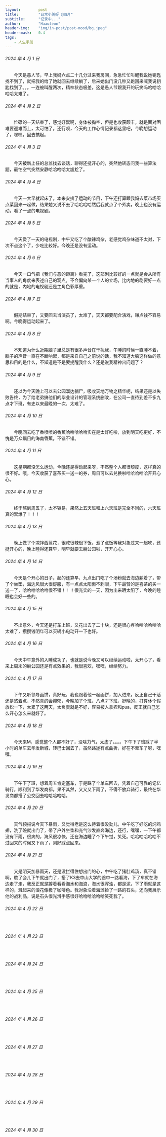 ```yaml
---
layout:        post
title:         "日常小美好 @四月"
subtitle:      "记录中..."
author:        "Haauleon"
header-img:    "img/in-post/post-mood/bg.jpeg"
header-mask:   0.4
tags:
    - 人生手册
---
```


###### 2024 年 4 月 1 日
&emsp;&emsp;今天是愚人节，早上我妈六点二十几分过来我房间，急急忙忙叫醒我说她钥匙找不到了，就把我的给了她就回去继续躺了，后来她出门没几秒又跑回来喊我说钥匙找到了。。。一连被叫醒两次，精神状态极差，这是愚人节跟我开的玩笑吗哈哈哈哈哈太难了。

###### 2024 年 4 月 2 日
&emsp;&emsp;忙碌的一天结束了，感觉好累啊，身体被掏空，但是也收获颇丰，就是面对困难要迎难而上，太可怕了，还行呗，今天的工作心情记录都这里吧，今晚想运动了，嘿嘿，回去搞起。

###### 2024 年 4 月 3 日
&emsp;&emsp;今天被新上任的总监找去谈话，聊得还挺开心的，突然他转态问我一些算法题，最怕空气突然安静哈哈哈哈太尴尬了。

###### 2024 年 4 月 4 日
&emsp;&emsp;今天一大早就起床了，本来安排了运动的节目，下午还打算跟我妈去菜市场买点菜回来一起做，结果她又说不去了哈哈哈哈然后我就点了个外卖，晚上也没有运动，看了一点的电视剧。

###### 2024 年 4 月 5 日
&emsp;&emsp;今天煲了一天的电视剧，中午又吃了个酸辣鸡杂，老感觉鸡杂味道不太对，下次不点这个了，少吃比较好。今晚还是没有运动。

###### 2024 年 4 月 6 日
&emsp;&emsp;今天一口气把《我们与恶的距离》看完了，这部剧比较好的一点就是会从所有当事人的角度来表述自己的观点，不会偏向某一个人的立场，比内地的剧要好一点的就是，内地的电视剧还是主角色彩厚重。

###### 2024 年 4 月 7 日
&emsp;&emsp;假期结束了，又要回去当演员了，太难了，天天都要配合演戏，赚点钱不容易啊。今晚得运动起来了。

###### 2024 年 4 月 8 日
&emsp;&emsp;不知道为什么近期脑子里总是有很多声音在干扰我，午睡的时候一直睡不着，脑子的声音一直在不断响起，都是来自自己之前说的话，我不知道大脑这样做的意思和目的是什么，不知道是不是要提醒我什么？还是说我精神出问题了？

###### 2024 年 4 月 9 日
&emsp;&emsp;还以为今天晚上可以去公园溜达躺尸，吸收天地万物之精华呢，结果还是以失败告终，为了给老弟搞他们的毕业设计的管理系统删改，在公司一直待到差不多九点才下班，有史以来最晚的一次，太难了。

###### 2024 年 4 月 10 日
&emsp;&emsp;今晚回去吃了香喷喷的香蕉哈哈哈哈哈实在是太好吃啦，放到明天吃更好，不愧是万众瞩目的海南香蕉，不错不错。

###### 2024 年 4 月 11 日
&emsp;&emsp;这星期都没怎么运动，今晚还是得动起来呀，不然整个人都很颓废，这样真的很不好。哦，今天收获了喜茶买一送一的券，周日可以去兑换啦哈哈哈哈哈开开心心。

###### 2024 年 4 月 12 日
&emsp;&emsp;终于熬到周五了，太不容易，果然上五天班和上六天班是完全不同的，六天班真的累爆了！！！

###### 2024 年 4 月 13 日
&emsp;&emsp;晚上做了个凉拌西蓝花，很咸很辣很下饭，煮了点饭等我对象过来一起吃，还挺开心的，晚上睡得还算早，明早就要去躺公园啦，开开心心。

###### 2024 年 4 月 14 日
&emsp;&emsp;今天是个开心的日子，起的还算早，九点出门吃了个汤粉就去海边躺着了，带了个坐垫，海边风很大很舒服，有一点点太阳但不刺眼，下午最赞的是喜茶的买一送一了，哈哈哈哈哈哈很不错！！！很充实的一天，因为出来晒太阳了，今晚的睡眠也会好一些的。

###### 2024 年 4 月 15 日
&emsp;&emsp;不出意外，今天还是打车上班，又花出去了二十块，还是很心疼哈哈哈哈哈哈太难了，攒攒钱明年可以买辆小电动开一下也好。

###### 2024 年 4 月 16 日
&emsp;&emsp;今天中午意外的入睡成功了，也就是说今晚又可以继续运动啦，太开心了，看来上周末的躺公园还是有点效果的，我很喜欢，嘿嘿，继续努力。

###### 2024 年 4 月 17 日
&emsp;&emsp;下午又听领导画饼，真好玩，我也跟着他一起画饼，加入进来，反正自己干活还是悠着点，不然真的会抑郁，今晚加了个班，八点才下班，挺晚的，打算休个假放松一下，太累了这两天，太负责就是不好，容易被人拿捏和pua，反正就自己怎么开心怎么来就好了。

###### 2024 年 4 月 18 日
&emsp;&emsp;今天来M，感觉整个人都不好了，没啥力气，太虚了。。。。下午下了班踩了半小时的单车去华发新城，转巴士回去了，虽然路途有点曲折，好在不晕车了呀，嘿嘿。

###### 2024 年 4 月 19 日
&emsp;&emsp;下午下了班，想着周五肯定塞车，于是踩了个单车回去，凭着自己可靠的记忆骑行，顺利到了华发商都，果不其然，又又又下雨了，不得不放弃骑行，最终在华发商都搭了公交回去哈哈哈哈哈。

###### 2024 年 4 月 20 日
&emsp;&emsp;天气预报说今天下暴雨，又觉得老是这么待着很没劲儿，中午吃了好吃的焖鸡翅，洗了碗就出门了，带了户外坐垫和充气沙发直奔海边，还行，嘿嘿，一下午都没有下雨，很爽的，海风很凉快，还在海边睡了个下午觉，笑死。哈哈哈哈哈哈不过回来的时候又下雨了，刚好踩点回来。

###### 2024 年 4 月 21 日
&emsp;&emsp;又是阴天加暴雨天，还是没拦得住想出门的心，中午吃了猪肚鸡汤，真不错啊，歇了会儿下午就出门了，搭了K3去中山大学的途中一路看海，下了车就在海边走了走，我反正就是蹲着看看海水和海浪，海水很浑浊，都是泥，下了雨就是这样的，溅起来的浪花像极了咖啡色。我对象沿着海滩捡了一路的石头，还向我展示他的战利品，说是石头很光滑手感很好哈哈哈哈哈哈笑死我了。

###### 2024 年 4 月 22 日
&emsp;&emsp;

###### 2024 年 4 月 23 日
&emsp;&emsp;

###### 2024 年 4 月 24 日
&emsp;&emsp;

###### 2024 年 4 月 25 日
&emsp;&emsp;

###### 2024 年 4 月 26 日
&emsp;&emsp;

###### 2024 年 4 月 27 日
&emsp;&emsp;

###### 2024 年 4 月 28 日
&emsp;&emsp;

###### 2024 年 4 月 29 日
&emsp;&emsp;

###### 2024 年 4 月 30 日
&emsp;&emsp;